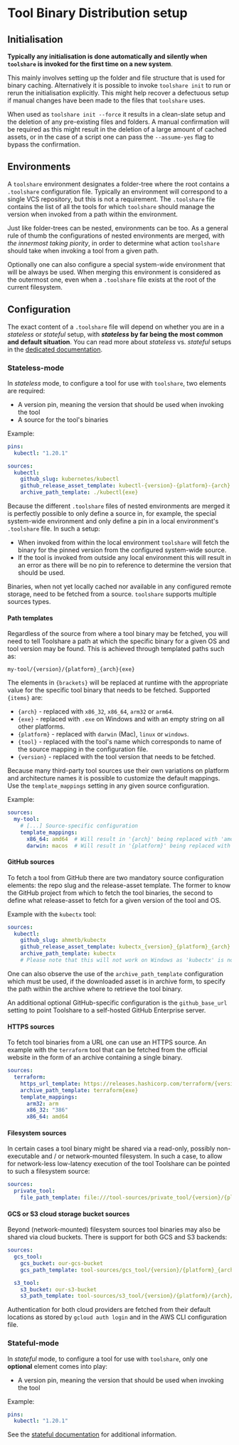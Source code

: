 # Tool Binary Distribution setup

## Initialisation

**Typically any initialisation is done automatically and silently when `toolshare` is invoked for the first time on a
new system**.

This mainly involves setting up the folder and file structure that is used for binary caching.  Alternatively it is
possible to invoke `toolshare init` to run or rerun the initialisation explicitly. This might help recover a defectuous
setup if manual changes have been made to the files that `toolshare` uses.

When used as `toolshare init --force` it results in a clean-slate setup and the deletion of any pre-existing files and
folders. A manual confirmation will be required as this might result in the deletion of a large amount of cached assets,
or in the case of a script one can pass the `--assume-yes` flag to bypass the confirmation.

## Environments

A `toolshare` environment designates a folder-tree where the root contains a `.toolshare` configuration file. Typically
an environment will correspond to a single VCS repository, but this is not a requirement. The `.toolshare` file contains
the list of all the tools for which `toolshare` should manage the version when invoked from a path within the
environment.

Just like folder-trees can be nested, environments can be too. As a general rule of thumb the configurations of nested
environments are merged, with _the innermost taking piority_, in order to determine what action `toolshare` should take
when invoking a tool from a given path.

Optionally one can also configure a special system-wide environment that will be always be used. When merging this
environment is considered as the outermost one, even when a `.toolshare` file exists at the root of the current filesystem.

## Configuration

The exact content of a `.toolshare` file will depend on whether you are in a _stateless_ or _stateful_ setup, with
**_stateless_ by far being the most common and default situation**. You can read more about _stateless_ vs. _stateful_
setups in the [dedicated documentation](./internals/state.md).

### Stateless-mode

In _stateless_ mode, to configure a tool for use with `toolshare`, two elements are required:

* A version pin, meaning the version that should be used when invoking the tool
* A source for the tool's binaries

Example:

```yaml
pins:
  kubectl: "1.20.1"

sources:
  kubectl:
    github_slug: kubernetes/kubectl
    github_release_asset_template: kubectl-{version}-{platform}-{arch}.tar.gz
    archive_path_template: ./kubectl{exe}
```

Because the different `.toolshare` files of nested environments are merged it is perfectly possible to only define a
source in, for example, the special system-wide environment and only define a pin in a local environment's `.toolshare`
file. In such a setup:

* When invoked from within the local environment `toolshare` will fetch the binary for the pinned version from the
  configured system-wide source.
* If the tool is invoked from outside any local environment this will result in an error as there will be no pin to
  reference to determine the version that should be used.

Binaries, when not yet locally cached nor available in any configured remote storage, need to be fetched from a source.
`toolshare` supports multiple sources types.

#### Path templates

Regardless of the source from where a tool binary may be fetched, you will need to tell Toolshare a path at which the
specific binary for a given OS and tool version may be found. This is achieved through templated paths such as:

```text
my-tool/{version}/{platform}_{arch}{exe}
```

The elements in `{brackets}` will be replaced at runtime with the appropriate value for the specific tool binary that
needs to be fetched. Supported `{items}` are:

* `{arch}` - replaced with `x86_32`, `x86_64`, `arm32` or `arm64`.
* `{exe}` - replaced with `.exe` on Windows and with an empty string on all other platforms.
* `{platform}` - replaced with `darwin` (Mac), `linux` or `windows`.
* `{tool}` - replaced with the tool's name which corresponds to name of the source mapping in the configuration file.
* `{version}` - replaced with the tool version that needs to be fetched.

Because many third-party tool sources use their own variations on platform and architecture names it is possible to
customize the default mappings. Use the `template_mappings` setting in any given source configuration.

Example:

```yaml
sources:
  my-tool:
    # [...] Source-specific configuration
    template_mappings:
      x86_64: amd64  # Will result in '{arch}' being replaced with 'amd64' instead of 'x86_64' in path templates.
      darwin: macos  # Will result in '{platform}' being replaced with 'macos' instead of 'darwin' in path templates.
```

#### GitHub sources

To fetch a tool from GitHub there are two mandatory source configuration elements: the repo slug and the release-asset
template. The former to know the GitHub project from which to fetch the tool binaries, the second to define what release-asset to fetch for a given version of the tool and OS.

Example with the `kubectx` tool:

```yaml
sources:
  kubectl:
    github_slug: ahmetb/kubectx
    github_release_asset_template: kubectx_{version}_{platform}_{arch}.tar.gz
    archive_path_template: kubectx
    # Please note that this will not work on Windows as 'kubectx' is not supported on that platform.
```

One can also observe the use of the `archive_path_template` configuration which must be used, if the downloaded asset is
in archive form, to specify the path within the archive where to retrieve the tool binary.

An additional optional GitHub-specific configuration is the `github_base_url` setting to point Toolshare to a
self-hosted GitHub Enterprise server.

#### HTTPS sources

To fetch tool binaries from a URL one can use an HTTPS source. An example with the `terraform` tool that can be fetched
from the official website in the form of an archive containing a single binary.

```yaml
sources:
  terraform:
    https_url_template: https://releases.hashicorp.com/terraform/{version}/terraform_{version}_{platform}_{arch}.zip
    archive_path_template: terraform{exe}
    template_mappings:
      arm32: arm
      x86_32: "386"
      x86_64: amd64
```

#### Filesystem sources

In certain cases a tool binary might be shared via a read-only, possibly non-executable and / or network-mounted
filesystem. In such a case, to allow for network-less low-latency execution of the tool Toolshare can be pointed to such
a filesystem source:

```yaml
sources:
  private_tool:
    file_path_template: file:///tool-sources/private_tool/{version}/{platform}_{arch}{exe}
```

#### GCS or S3 cloud storage bucket sources

Beyond (network-mounted) filesystem sources tool binaries may also be shared via cloud buckets. There is support for
both GCS and S3 backends:

```yaml
sources:
  gcs_tool:
    gcs_bucket: our-gcs-bucket
    gcs_path_template: tool-sources/gcs_tool/{version}/{platform}_{arch}{exe}

  s3_tool:
    s3_bucket: our-s3-bucket
    s3_path_template: tool-sources/s3_tool/{version}/{platform}/{arch}/s3_tool{exe}
```

Authentication for both cloud providers are fetched from their default locations as stored by `gcloud auth login` and
in the AWS CLI configuration file.

### Stateful-mode

In _stateful_ mode, to configure a tool for use with `toolshare`, only one **optional** element comes into play:

* A version pin, meaning the version that should be used when invoking the tool

Example:

```yaml
pins:
  kubectl: "1.20.1"
```

See the [stateful documentation](./internals/state.md) for additional information.
